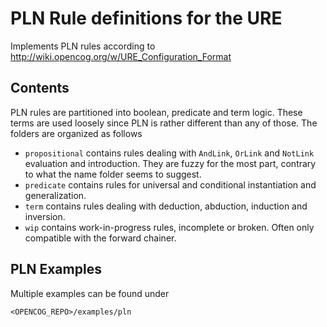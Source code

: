 # PLN Rule definitions for the URE

Implements PLN rules according to
http://wiki.opencog.org/w/URE_Configuration_Format

## Contents

PLN rules are partitioned into boolean, predicate and term logic.
These terms are used loosely since PLN is rather different than any of
those. The folders are organized as follows

- `propositional` contains rules dealing with `AndLink`, `OrLink` and
  `NotLink` evaluation and introduction. They are fuzzy for the most
  part, contrary to what the name folder seems to suggest.
- `predicate` contains rules for universal and conditional
  instantiation and generalization.
- `term` contains rules dealing with deduction, abduction,
  induction and inversion.
- `wip` contains work-in-progress rules, incomplete or broken. Often
  only compatible with the forward chainer.

## PLN Examples

Multiple examples can be found under

```
<OPENCOG_REPO>/examples/pln
```
